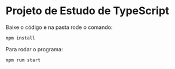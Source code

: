 # Projeto de Estudo de TypeScript

Baixe o código e na pasta rode o comando:

```bash
npm install
```

Para rodar o programa:

```bash
npm rum start
```
